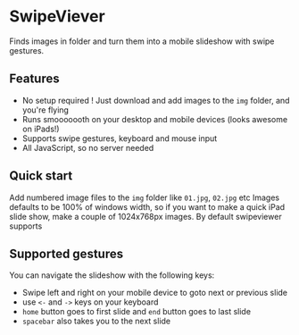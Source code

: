 # SwipeViever

Finds images in folder and turn them into a mobile slideshow with swipe gestures.

## Features

* No setup required ! Just download and add images to the ```img``` folder, and you're flying
* Runs smooooooth on your desktop and mobile devices (looks awesome on iPads!)
* Supports swipe gestures, keyboard and mouse input
* All JavaScript, so no server needed

## Quick start

Add numbered image files to the ```img``` folder like ```01.jpg```, ```02.jpg``` etc
Images defaults to be 100% of windows width, so if you want to make a quick iPad slide show, make a couple of 1024x768px images.
By default swipeviewer supports

## Supported gestures

You can navigate the slideshow with the following keys:

* Swipe left and right on your mobile device to goto next or previous slide
* use ```<-``` and ```->``` keys on your keyboard
* ```home``` button goes to first slide and ```end``` button goes to last slide
* ```spacebar``` also takes you to the next slide